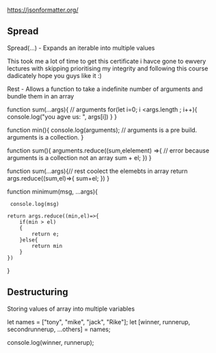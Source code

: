 <!-- # React + Vite

This template provides a minimal setup to get React working in Vite with HMR and some ESLint rules.

Currently, two official plugins are available:

- [@vitejs/plugin-react](https://github.com/vitejs/vite-plugin-react/blob/main/packages/plugin-react) uses [Babel](https://babeljs.io/) for Fast Refresh
- [@vitejs/plugin-react-swc](https://github.com/vitejs/vite-plugin-react/blob/main/packages/plugin-react-swc) uses [SWC](https://swc.rs/) for Fast Refresh

## Expanding the ESLint configuration

If you are developing a production application, we recommend using TypeScript with type-aware lint rules enabled. Check out the [TS template](https://github.com/vitejs/vite/tree/main/packages/create-vite/template-react-ts) for information on how to integrate TypeScript and [`typescript-eslint`](https://typescript-eslint.io) in your project. 
-->

https://jsonformatter.org/

Spread 
---

Spread(...) - Expands an iterable into multiple values

This took me a lot of time to get this certificate i havce gone to ewvery lectures with skipping prioritising my integrity and following this course dadicately hope you guys like it :)

Rest - Allows a function to take a indefinite number of arguments and bundle them in an array

function sum(...args){ // arguments
     for(let i=0; i <args.length ; i++){
        console.log("you agve us: ", args[i])
     }
}

function min(){
    console.log(arguments); // arguments is a pre build. arguments is a collection.
}

function sum(){
    arguments.reduce((sum,elelement) =>{ // error because arguments is a collection not an array
        sum + el;
    })
}

function sum(...args){// rest coolect the elemebts in array
    return args.reduce((sum,el)=>{
        sum+el;
    })
}

function minimum(msg, ...args){

     console.log(msg)

    return args.reduce((min,el)=>{
        if(min > el)
        {
            return e;
        }else{
            return min
        }
    })
}

Destructuring
---

Storing values of array into multiple variables

let names = ["tony", "mike", "jack", "Rike"];
let [winner, runnerup, secondrunnerup, ...others] = names;
<!-- let losser = names[3]; -->
console.log(winner, runnerup);